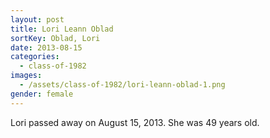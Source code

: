 ```yaml
---
layout: post
title: Lori Leann Oblad
sortKey: Oblad, Lori
date: 2013-08-15
categories:
  - class-of-1982
images:
  - /assets/class-of-1982/lori-leann-oblad-1.png
gender: female
---
```


Lori passed away on August 15, 2013. She was 49 years old.
